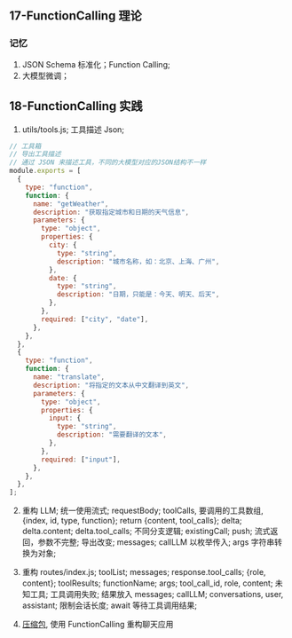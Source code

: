 ## 17-FunctionCalling 理论

### 记忆

1. JSON Schema 标准化；Function Calling;
2. 大模型微调；

## 18-FunctionCalling 实践

1. utils/tools.js; 工具描述 Json;

```js deepseek
// 工具箱
// 导出工具描述
// 通过 JSON 来描述工具，不同的大模型对应的JSON结构不一样
module.exports = [
  {
    type: "function",
    function: {
      name: "getWeather",
      description: "获取指定城市和日期的天气信息",
      parameters: {
        type: "object",
        properties: {
          city: {
            type: "string",
            description: "城市名称，如：北京、上海、广州",
          },
          date: {
            type: "string",
            description: "日期，只能是：今天、明天、后天",
          },
        },
        required: ["city", "date"],
      },
    },
  },
  {
    type: "function",
    function: {
      name: "translate",
      description: "将指定的文本从中文翻译到英文",
      parameters: {
        type: "object",
        properties: {
          input: {
            type: "string",
            description: "需要翻译的文本",
          },
        },
        required: ["input"],
      },
    },
  },
];
```

2. 重构 LLM; 统一使用流式; requestBody; toolCalls, 要调用的工具数组, {index, id, type, function}; return {content, tool_calls}; delta; delta.content; delta.tool_calls; 不同分支逻辑; existingCall; push; 流式返回，参数不完整; 导出改变; messages; callLLM 以枚举传入; args 字符串转换为对象;

3. 重构 routes/index.js; toolList; messages; response.tool_calls; {role, content}; toolResults; functionName; args; tool_call_id, role, content; 未知工具; 工具调用失败; 结果放入 messages; callLLM; conversations, user, assistant; 限制会话长度; await 等待工具调用结果;

4. [压缩包](/public/zip/18-FunctionCalling.zip), 使用 FunctionCalling 重构聊天应用
